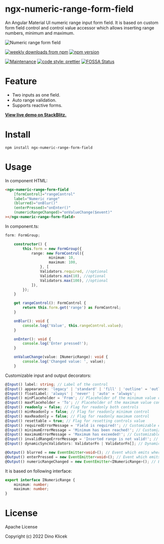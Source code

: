 # ngx-numeric-range-form-field

An Angular Material UI numeric range input form field. It is based on custom form field control and control value accessor which allows inserting range numbers, minimum and maximum.

![Numeric range form field](https://github.com/dineeek/ngx-numeric-range-form-field/blob/main/ngx-numeric-range-form-field/Numeric%20Range%20Form%20Field.png)

<p align="start">
    <a href="https://www.npmjs.com/package/ngx-numeric-range-form-field"><img alt="weekly downloads from npm" src="https://img.shields.io/npm/dw/ngx-numeric-range-form-field.svg?style=flat-square"></a>
    <a href="https://www.npmjs.com/package/ngx-numeric-range-form-field"><img alt="npm version" src="https://img.shields.io/npm/v/ngx-numeric-range-form-field.svg?style=flat-square"></a>
</p>

[![Maintenance](https://img.shields.io/badge/Maintained%3F-yes-green.svg)](https://GitHub.com/Naereen/StrapDown.js/graphs/commit-activity)
[![code style: prettier](https://img.shields.io/badge/code_style-prettier-ff69b4.svg?style=flat-square)](https://github.com/prettier/prettier)
[![FOSSA Status](https://app.fossa.com/api/projects/git%2Bgithub.com%2Fdineeek%2Fngx-numeric-range-form-field.svg?type=shield)](https://app.fossa.com/projects/git%2Bgithub.com%2Fdineeek%2Fngx-numeric-range-form-field?ref=badge_shield)

# Feature

- Two inputs as one field.
- Auto range validation.
- Supports reactive forms.

**[View live demo on StackBlitz.](https://ngx-numeric-range-form-field.stackblitz.io)**

# Install

```shell
npm install ngx-numeric-range-form-field
```

# Usage

In component HTML:

```html
<ngx-numeric-range-form-field
	[formControl]="rangeControl"
	label="Numeric range"
	(blurred)="onBlur()"
	(enterPressed)="onEnter()"
	(numericRangeChanged)="onValueChange($event)"
></ngx-numeric-range-form-field>
```

In component.ts:

```typescript
form: FormGroup;

	constructor() {
		this.form = new FormGroup({
			range: new FormControl({
					minimum: 10,
					maximum: 100,
				}, [
				Validators.required, //optional
				Validators.min(10), //optional
				Validators.max(100), //optional
			]),
		});
	}

	get rangeControl(): FormControl {
		return this.form.get('range') as FormControl;
	}

	onBlur(): void {
		console.log('Value', this.rangeControl.value);
	}

	onEnter(): void {
		console.log('Enter pressed!');
	}

	onValueChange(value: INumericRange): void {
		console.log('Changed value: ', value);
	}
```

Customizable input and output decorators:

```typescript
@Input() label: string; // Label of the control
@Input() appearance: 'legacy' | 'standard' | 'fill' | 'outline' = 'outline';
@Input() floatLabel: 'always' | 'never' | 'auto' = 'always';
@Input() minPlaceholder = 'From'; // Placeholder of the minimum value control
@Input() maxPlaceholder = 'To'; // Placeholder of the maximum value control
@Input() readonly = false; // Flag for readonly both controls
@Input() minReadonly = false; // Flag for readonly minimum control
@Input() maxReadonly = false; // Flag for readonly maximum control
@Input() resettable = true; // Flag for resetting controls value
@Input() requiredErrorMessage = 'Field is required!'; // Customizable error message when field is required
@Input() minimumErrorMessage = 'Minimum has been reached!'; // Customizable error message when field has min validation
@Input() maximumErrorMessage = 'Maximum has exceeded!'; // Customizable error message when field has max validation
@Input() invalidRangeErrorMessage = 'Inserted range is not valid!'; // Customizable error message when field has invalid numeric range
@Input() dynamicSyncValidators: ValidatorFn | ValidatorFn[]; // Dynamic change of sync validators

@Output() blurred = new EventEmitter<void>(); // Event which emits where user leaves control (focus out)
@Output() enterPressed = new EventEmitter<void>(); // Event which emits when enter is pressed
@Output() numericRangeChanged = new EventEmitter<INumericRange>(); // Event which emits when one of range value is changed
```

It is based on following interface:

```typescript
export interface INumericRange {
	minimum: number;
	maximum: number;
}
```

# License

Apache License

Copyright (c) 2022 Dino Klicek
